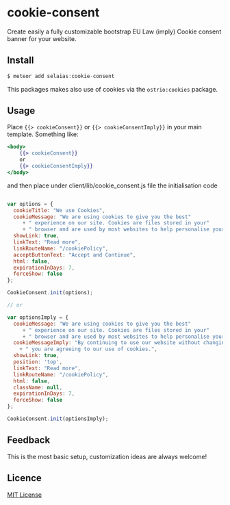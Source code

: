 # cookie-consent

Create easily a fully customizable bootstrap EU Law (imply) Cookie consent banner for your website.

## Install

```js
$ meteor add selaias:cookie-consent
```

This packages makes also use of cookies via the `ostrio:cookies` package.

## Usage

Place `{{> cookieConsent}}`  or `{{> cookieConsentImply}}` in your main template. Something like:

```handlebars
<body>
    {{> cookieConsent}}
    or
    {{> cookieConsentImply}}
</body>
```

and then place under client/lib/cookie_consent.js file the initialisation code

```js

var options = {
  cookieTitle: "We use Cookies",
  cookieMessage: "We are using cookies to give you the best"
     + " experience on our site. Cookies are files stored in your"
     + " browser and are used by most websites to help personalise your web experience.",
  showLink: true,
  linkText: "Read more",
  linkRouteName: "/cookiePolicy",
  acceptButtonText: "Accept and Continue",
  html: false,
  expirationInDays: 7,
  forceShow: false
};

CookieConsent.init(options);

// or

var optionsImply = {
  cookieMessage: "We are using cookies to give you the best"
     + " experience on our site. Cookies are files stored in your"
     + " browser and are used by most websites to help personalise your web experience.",
  cookieMessageImply: "By continuing to use our website without changing the settings,"
    + " you are agreeing to our use of cookies.",
  showLink: true,
  position: 'top',
  linkText: "Read more",
  linkRouteName: "/cookiePolicy",
  html: false,
  className: null,
  expirationInDays: 7,
  forceShow: false
};

CookieConsent.init(optionsImply);

```

## Feedback
This is the most basic setup, customization ideas are always welcome!

## Licence

[MIT License](http://opensource.org/licenses/MIT)
